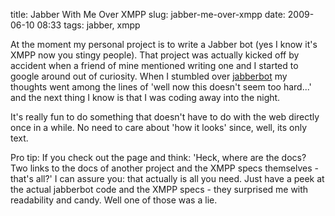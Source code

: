 title: Jabber With Me Over XMPP
slug: jabber-me-over-xmpp
date: 2009-06-10 08:33
tags: jabber, xmpp

At the moment my personal project is to write a Jabber bot (yes I know it's XMPP now you stingy people). That project was actually kicked off by accident when a friend of mine mentioned writing one and I started to google around out of curiosity. When I stumbled over [jabberbot](http://thpinfo.com/2007/python-jabberbot/) my thoughts went among the lines of 'well now this doesn't seem too hard...' and the next thing I know is that I was coding away into the night.

It's really fun to do something that doesn't have to do with the web directly once in a while. No need to care about 'how it looks' since, well, its only text.

Pro tip:
If you check out the page and think: 'Heck, where are the docs? Two links to the docs of another project and the XMPP specs themselves - that's all?' I can assure you: that actually is all you need. Just have a peek at the actual jabberbot code and the XMPP specs - they surprised me with readability and candy. Well one of those was a lie.
